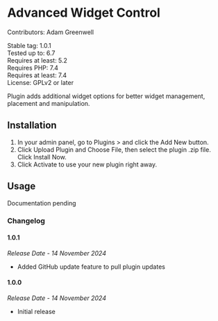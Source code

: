 # Advanced Widget Control #

Contributors: Adam Greenwell

Stable tag: 1.0.1 \
Tested up to: 6.7 \
Requires at least: 5.2 \
Requires PHP: 7.4 \
Requires at least: 7.4 \
License: GPLv2 or later

Plugin adds additional widget options for better widget management, placement and manipulation.

## Installation ##

1. In your admin panel, go to Plugins > and click the Add New button.
2. Click Upload Plugin and Choose File, then select the plugin .zip file. Click Install Now.
3. Click Activate to use your new plugin right away.

## Usage ##

Documentation pending

### Changelog ###

#### 1.0.1 ####
*Release Date - 14 November 2024*

* Added GitHub update feature to pull plugin updates

#### 1.0.0 ####
*Release Date - 14 November 2024*

* Initial release